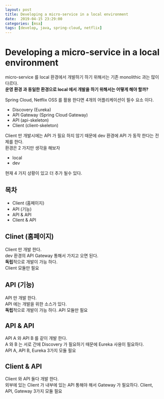 ```yaml
---
layout: post
title: Developing a micro-service in a local environment
date:  2019-04-15 23:29:00 
categories: [msa]
tags: [develop, java, spring-cloud, netflix]
---
```

# Developing a micro-service in a local environment
micro-service 를 local 환경에서 개발하기 하기 위해서는 기존 monolithic 과는 많이 다르다.  
**운영 환경 과 동일한 환경으로 local 에서 개발을 하기 위해서는 어떻게 해야 할까?**

Spring Cloud, Netflix OSS 를 활용 한다면 4개의 어플리케이션이 필수 요소 이다.
- Discovery (Eureka)
- API Gateway (Spring Cloud Gateway)  
- API (api-skeleton)
- Client (client-skeleton)

Client 만 개발시에는 API 가 필요 하지 않기 때문에 dev 환경에 API 가 동작 한다는 전제를 한다.  
환경은 2 가지만 생각을 해보자
- local
- dev

현재 4 가지 상황이 있고 더 추가 될수 있다.

## 목차
- Client (홈페이지)
- API (기능)
- API & API
- Client & API

## Clinet (홈페이지)
Client 만 개발 한다.  
dev 환경의 API Gateway 통해서 가지고 오면 된다.  
**독립**적으로 개발이 가능 하다.  
Client 모듈만 필요

## API (기능)
API 만 개발 한다.  
API 에는 개발을 위한 소스가 있다.  
**독립**적으로 개발이 가능 하다.
API 모듈만 필요

## API & API
API A 와 API B 를 같이 개발 한다.  
A 와 B 는 서로 간에 Discovery 가 필요하기 때문에 Eureka 사용이 필요하다.  
API A, API B, Eureka 3가지 모듈 필요

## Client & API
Client 와 API 둘다 개발 한다.  
외부에 있는 Client 가 내부에 있는 API 통해야 해서 Gateway 가 필요하다.
Client, API, Gateway 3가지 모듈 필요
